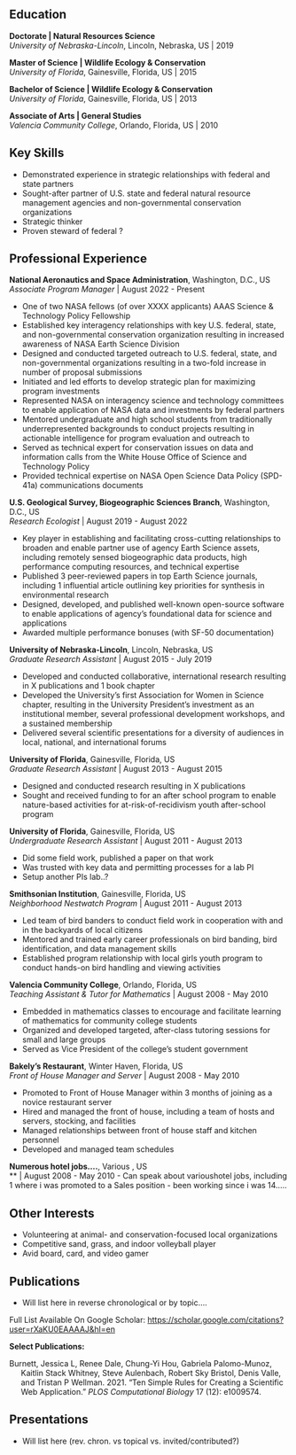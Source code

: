 
## Education

**Doctorate \| Natural Resources Science**  
*University of Nebraska-Lincoln*, Lincoln, Nebraska, US \| 2019  

**Master of Science \| Wildlife Ecology & Conservation**  
*University of Florida*, Gainesville, Florida, US \| 2015

**Bachelor of Science \| Wildlife Ecology & Conservation**  
*University of Florida*, Gainesville, Florida, US \| 2013

**Associate of Arts \| General Studies**  
*Valencia Community College*, Orlando, Florida, US \| 2010

## Key Skills

-   Demonstrated experience in strategic relationships with federal and
    state partners
-   Sought-after partner of U.S. state and federal natural resource
    management agencies and non-governmental conservation
    organizations  
-   Strategic thinker
-   Proven steward of federal ? <!-- Program/Project Management -->
    <!-- Geospatial Science and Technologies -->
    <!-- Strategic Thinking -->
    <!-- Earth Science Applications Research --> <!-- Partnering -->
    <!-- Financial Management --> <!-- Technical Competence -->

## Professional Experience

<!-- SKills, evidence, why it matters -->

**National Aeronautics and Space Administration**, Washington, D.C.,
US  
*Associate Program Manager* \| August 2022 - Present  

-   One of two NASA fellows (of over XXXX applicants) AAAS Science &
    Technology Policy Fellowship
-   Established key interagency relationships with key U.S. federal,
    state, and non-governmental conservation organization resulting in
    increased awareness of NASA Earth Science Division
-   Designed and conducted targeted outreach to U.S. federal, state, and
    non-governmental organizations resulting in a two-fold increase in
    number of proposal submissions
-   Initiated and led efforts to develop strategic plan for maximizing
    program investments
-   Represented NASA on interagency science and technology committees to
    enable application of NASA data and investments by federal partners
-   Mentored undergraduate and high school students from traditionally
    underrepresented backgrounds to conduct projects resulting in
    actionable intelligence for program evaluation and outreach to
-   Served as technical expert for conservation issues on data and
    information calls from the White House Office of Science and
    Technology Policy
-   Provided technical expertise on NASA Open Science Data Policy
    (SPD-41a) communications documents

**U.S. Geological Survey, Biogeographic Sciences Branch**, Washington,
D.C., US  
*Research Ecologist* \| August 2019 - August 2022  

-   Key player in establishing and facilitating cross-cutting
    relationships to broaden and enable partner use of agency Earth
    Science assets, including remotely sensed biogeographic data
    products, high performance computing resources, and technical
    expertise
-   Published 3 peer-reviewed papers in top Earth Science journals,
    including 1 influential article outlining key priorities for
    synthesis in environmental research
-   Designed, developed, and published well-known open-source software
    to enable applications of agency’s foundational data for science and
    applications  
-   Awarded multiple performance bonuses (with SF-50 documentation)

**University of Nebraska-Lincoln**, Lincoln, Nebraska, US  
*Graduate Research Assistant* \| August 2015 - July 2019

-   Developed and conducted collaborative, international research
    resulting in X publications and 1 book chapter
-   Developed the University’s first Association for Women in Science
    chapter, resulting in the University President’s investment as an
    institutional member, several professional development workshops,
    and a sustained membership
-   Delivered several scientific presentations for a diversity of
    audiences in local, national, and international forums

**University of Florida**, Gainesville, Florida, US  
*Graduate Research Assistant* \| August 2013 - August 2015

-   Designed and conducted research resulting in X publications
-   Sought and received funding to for an after school program to enable
    nature-based activities for at-risk-of-recidivism youth after-school
    program

**University of Florida**, Gainesville, Florida, US  
*Undergraduate Research Assistant* \| August 2011 - August 2013

-   Did some field work, published a paper on that work
-   Was trusted with key data and permitting processes for a lab PI
-   Setup another PIs lab..?

**Smithsonian Institution**, Gainesville, Florida, US  
*Neighborhood Nestwatch Program* \| August 2011 - August 2013

-   Led team of bird banders to conduct field work in cooperation with
    and in the backyards of local citizens
-   Mentored and trained early career professionals on bird banding,
    bird identification, and data management skills
-   Established program relationship with local girls youth program to
    conduct hands-on bird handling and viewing activities

**Valencia Community College**, Orlando, Florida, US  
*Teaching Assistant & Tutor for Mathematics* \| August 2008 - May 2010

-   Embedded in mathematics classes to encourage and facilitate learning
    of mathematics for community college students
-   Organized and developed targeted, after-class tutoring sessions for
    small and large groups
-   Served as Vice President of the college’s student government

**Bakely’s Restaurant**, Winter Haven, Florida, US  
*Front of House Manager and Server* \| August 2008 - May 2010

-   Promoted to Front of House Manager within 3 months of joining as a
    novice restaurant server
-   Hired and managed the front of house, including a team of hosts and
    servers, stocking, and facilities
-   Managed relationships between front of house staff and kitchen
    personnel
-   Developed and managed team schedules

**Numerous hotel jobs….**, Various , US  
\*\* \| August 2008 - May 2010 - Can speak about varioushotel jobs,
including 1 where i was promoted to a Sales position - been working
since i was 14…..

## Other Interests

-   Volunteering at animal- and conservation-focused local organizations
-   Competitive sand, grass, and indoor volleyball player
-   Avid board, card, and video gamer

## Publications

-   Will list here in reverse chronological or by topic….
    <!-- ```{r, results = "asis"} --> <!-- fa('book') -->
    <!-- cat("&nbsp;&nbsp;&nbsp;2 book chapters&nbsp;&nbsp;&nbsp;") -->
    <!-- fa('scroll') -->
    <!-- cat("&nbsp;&nbsp;&nbsp;5 peer-reviewed journal publications&nbsp;&nbsp;&nbsp;") -->
    <!-- fa('file-alt') -->
    <!-- cat("&nbsp;&nbsp;&nbsp;5 conference papers&nbsp;&nbsp;&nbsp;") -->
    <!-- ``` -->

Full List Available On Google Scholar:
<https://scholar.google.com/citations?user=rXaKU0EAAAAJ&hl=en>

**Select Publications:**

<div id="refs" class="references csl-bib-body hanging-indent">

<div id="ref-test" class="csl-entry">

Burnett, Jessica L, Renee Dale, Chung-Yi Hou, Gabriela Palomo-Munoz,
Kaitlin Stack Whitney, Steve Aulenbach, Robert Sky Bristol, Denis Valle,
and Tristan P Wellman. 2021. “Ten Simple Rules for Creating a Scientific
Web Application.” *PLOS Computational Biology* 17 (12): e1009574.

</div>

</div>

## Presentations

-   Will list here (rev. chron. vs topical vs. invited/contributed?)
